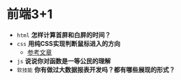 # 前端3+1
- `html` **怎样计算首屏和白屏的时间？**
- `css` **用纯CSS实现判断鼠标进入的方向**
  - [参考文章](https://blog.csdn.net/haduwi/article/details/105879132)
- `js` **说说你对函数是一等公民的理解**
- `软技能` **你有做过大数据报表开发吗？都有哪些展现的形式？**

